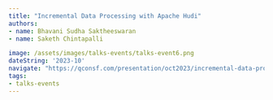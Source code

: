 ```yaml
---
title: "Incremental Data Processing with Apache Hudi"
authors:
- name: Bhavani Sudha Saktheeswaran
- name: Saketh Chintapalli

image: /assets/images/talks-events/talks-event6.png
dateString: '2023-10'
navigate: "https://qconsf.com/presentation/oct2023/incremental-data-processing-apache-hudi"
tags:
- talks-events
---
```

